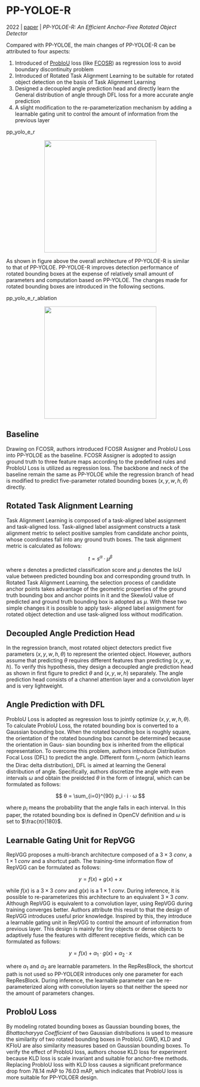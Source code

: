 # PP-YOLOE-R

2022 | [paper](https://arxiv.org/pdf/2211.02386) | _PP-YOLOE-R: An Efficient Anchor-Free Rotated Object Detector_

Compared with PP-YOLOE, the main changes of PP-YOLOE-R can be attributed to four aspects:

1. Introduced of [ProbIoU](https://arxiv.org/pdf/2106.06072) loss (like [FCOSR](https://arxiv.org/pdf/2111.10780)) as regression loss to avoid boundary discontinuity problem
2. Introduced of Rotated Task Alignment Learning to be suitable for rotated object detection on the basis of Task Alignment Learning
3. Designed a decoupled angle prediction head and directly learn the General distribution of angle through DFL loss for a more accurate angle prediction
4. A slight modification to the re-parameterization mechanism by adding a learnable gating unit to control the amount of information from the previous layer

pp_yolo_e_r

<p align="center">
  <img src="" alt="" height="300"/>
</p>

As shown in figure above the overall architecture of PP-YOLOE-R is similar to that of PP-YOLOE. PP-YOLOE-R improves detection performance of rotated bounding boxes at the expense of relatively small amount of parameters and computation based on PP-YOLOE. The changes made for rotated bounding boxes are introduced in the following sections.

pp_yolo_e_r_ablation

<p align="center">
  <img src="" alt="" height="300"/>
</p>

## Baseline

Drawing on FCOSR, authors introduced FCOSR Assigner and ProbIoU Loss into PP-YOLOE as the baseline. FCOSR Assigner is adopted to assign ground truth to three feature maps according to the predefined rules and ProbIoU Loss is utilized as regression loss. The backbone and neck of the baseline remain the same as PP-YOLOE while the regression branch of head is modified to predict five-parameter rotated bounding boxes $(x, y, w, h, θ)$ directly.

## Rotated Task Alignment Learning

Task Alignment Learning is composed of a task-aligned label assignment and task-aligned loss. Task-aligned label assignment constructs a task alignment metric to select positive samples from candidate anchor points, whose coordinates fall into any ground truth boxes. The task alignment metric is calculated as follows:

$$ t = s^α · μ^β $$

where $s$ denotes a predicted classification score and $μ$ denotes the IoU value between predicted bounding box and corresponding ground truth. In Rotated Task Alignment Learning, the selection process of candidate anchor points takes advantage of the geometric properties of the ground truth bounding box and anchor points in it and the SkewIoU value of predicted and ground truth bounding box is adopted as $μ$. With these two simple changes it is possible to apply task- aligned label assignment for rotated object detection and use task-aligned loss without modification.

## Decoupled Angle Prediction Head

In the regression branch, most rotated object detectors predict five parameters $(x, y, w, h, θ)$ to represent the oriented object. However, authors assume that predicting $θ$ requires different features than predicting $(x, y, w, h)$. To verify this hypothesis, they design a decoupled angle prediction head as shown in first figure to predict $θ$ and $(x, y, w, h)$ separately. The angle prediction head consists of a channel attention layer and a convolution layer and is very lightweight.

## Angle Prediction with DFL

ProbIoU Loss is adopted as regression loss to jointly optimize $(x, y, w, h, θ)$. To calculate ProbIoU Loss, the rotated bounding box is converted to a Gaussian bounding box. When the rotated bounding box is roughly square, the orientation of the rotated bounding box cannot be determined because the orientation in Gaus- sian bounding box is inherited from the elliptical representation. To overcome this problem, authors introduce Distribution Focal Loss (DFL) to predict the angle. Different form $l_n$-norm (which learns the Dirac delta distribution), DFL is aimed at learning the General distribution of angle. Specifically, authors discretize the angle with even intervals $ω$ and obtain the preidcted $θ$ in the form of integral, which can be formulated as follows:

$$ θ = \sum_{i=0}^{90} p_i · i · ω $$

where $p_i$ means the probability that the angle falls in each interval. In this paper, the rotated bounding box is defined in OpenCV definition and $ω$ is set to $\frac{π}{180}$.

## Learnable Gating Unit for RepVGG

RepVGG proposes a multi-branch architecture composed of a $3 × 3$ _conv_, a $1 × 1$ _conv_ and a shortcut path. The training-time information flow of RepVGG can be formulated as follows:

$$ y = f(x) + g(x) + x $$

while $f(x)$ is a $3 × 3$ _conv_ and $g(x)$ is a $1 × 1$ _conv_. During inference, it is possible to re-parameterizes this architecture to an equivalent $3 × 3$ _conv_. Although RepVGG is equivalent to a convolution layer, using RepVGG during training converges better. Authors attribute this result to that the design of RepVGG introduces useful prior knowledge. Inspired by this, they introduce a learnable gating unit in RepVGG to control the amount of information from previous layer. This design is mainly for tiny objects or dense objects to adaptively fuse the features with different receptive fields, which can be formulated as follows:

$$ y = f(x) + α_1 · g(x) + α_2 · x $$

where $α_1$ and $α_2$ are learnable parameters. In the RepResBlock, the shortcut path is not used so PP-YOLOER introduces only one parameter for each RepResBlock. During inference, the learnable parameter can be re-parameterized along with convolution layers so that neither the speed nor the amount of parameters changes.

## ProbIoU Loss

By modeling rotated bounding boxes as Gaussian bounding boxes, the _Bhattacharyya Coefficient_ of two Gaussian distributions is used to measure the similarity of two rotated bounding boxes in ProbIoU. GWD, KLD and KFIoU are also similarity measures based on Gaussian bounding boxes. To verify the effect of ProbIoU loss, authors choose KLD loss for experiment because KLD loss is scale invariant and suitable for anchor-free methods. Replacing ProbIoU loss with KLD loss causes a significant preformance drop from 78.14 mAP to 76.03 mAP, which indicates that ProbIoU loss is more suitable for PP-YOLOER design.
